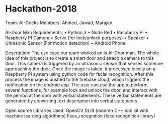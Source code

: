 # Hackathon-2018
Team: AI-Geeks
Members: Ahmed, Jawad, Marajan 

AI-Door Man
Requirements: 
•	Python 3
•	Node Red 
•	Raspberry PI
•	Raspberry PI Camera 
•	Servo (for lock/unlock purposes)
•	Speaker 
•	Ultrasonic Sensor (For motion detection)
•	Android Phone 

Description: 
                    The use case our team worked on is AI-Door man. The whole idea of this project is to create a smart door and attach a camera to this door. This camera is triggered by an ultrasonic sensor that senses someone approaching the door. Once the image is taken, it processed locally on a Raspberry Pi system using python code for facial recognition. After this process the image is pushed to the firebase cloud, which triggers the notification on the android app. The user can use the app to perform several functions, for example lock and unlock the door, and interact with the person at the door with verbal statements. These verbal statements are generated by converting text description into verbal statements. 

  
Open source Libraries Used:
  OpenCV 
  DLIB (modren C++ tool kit with machine learning algorithms)
  Face_recognition (face recognition library)

